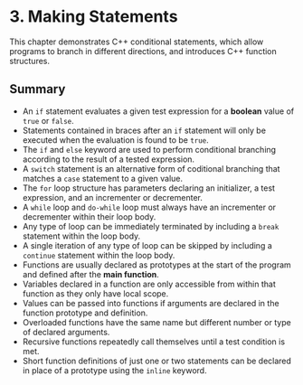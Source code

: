# 3. Making Statements

This chapter demonstrates C++ conditional statements, which allow programs to branch in different directions, and introduces C++ function structures.

## Summary

- An `if` statement evaluates a given test expression for a **boolean** value of `true` or `false`.
- Statements contained in braces after an `if` statement will only be executed when the evaluation is found to be `true`.
- The `if` and `else` keyword are used to perform conditional branching according to the result of a tested expression.
- A `switch` statement is an alternative form of coditional branching that matches a `case` statement to a given value.
- The `for` loop structure has parameters declaring an initializer, a test expression, and an incrementer or decrementer.
- A `while` loop and `do-while` loop must always have an incrementer or decrementer within their loop body.
- Any type of loop can be immediately terminated by including a `break` statement within the loop body.
- A single iteration of any type of loop can be skipped by including a `continue` statement within the loop body.
- Functions are usually declared as prototypes at the start of the program and defined after the **main function**.
- Variables declared in a function are only accessible from within that function as they only have local scope.
- Values can be passed into functions if arguments are declared in the function prototype and definition.
- Overloaded functions have the same name but different number or type of declared arguments.
- Recursive functions repeatedly call themselves until a test condition is met.
- Short function definitions of just one or two statements can be declared in place of a prototype using the `inline` keyword.